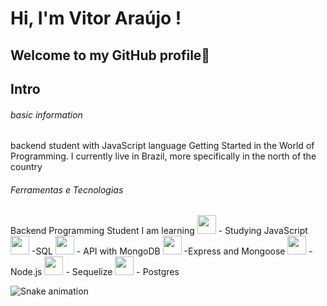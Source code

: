 # Hi, I'm Vitor Araújo !

## Welcome to my GitHub profile:purple_heart:

## Intro

###### basic information

backend student with JavaScript language
Getting Started in the World of Programming.
I currently live in Brazil, more specifically in the north of the country

###### Ferramentas e Tecnologias

Backend Programming Student
I am learning
<img src="https://cdn.jsdelivr.net/gh/devicons/devicon/icons/javascript/javascript-original.svg" width="30" height="30" /> - Studying JavaScript
<img src="https://cdn.jsdelivr.net/gh/devicons/devicon/icons/mysql/mysql-original.svg" width="30" height="30" /> -SQL
<img src="https://cdn.jsdelivr.net/gh/devicons/devicon/icons/mongodb/mongodb-original.svg" width="30" height="30" /> - API with MongoDB
<img src="https://cdn.jsdelivr.net/gh/devicons/devicon/icons/express/express-original.svg" width="30" height="30" /> -Express and Mongoose
<img src="https://cdn.jsdelivr.net/gh/devicons/devicon/icons/nodejs/nodejs-original.svg" width="30" height="30" /> - Node.js
<img src="https://cdn.jsdelivr.net/gh/devicons/devicon/icons/sequelize/sequelize-original.svg" width="30" height="30" /> - Sequelize
<img src="https://cdn.jsdelivr.net/gh/devicons/devicon/icons/postgresql/postgresql-original.svg" width="30" height="30" /> - Postgres

![Snake animation](https://github.com/VTarauj0/VTarauj0/blob/output/github-contribution-grid-snake.svg)
